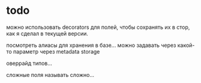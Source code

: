 # todo

можно использовать decorators для полей, чтобы сохранять их в стор, как я сделал в текущей версии.

посмотреть алиасы для хранения в базе...
можно задавать через какой-то параметр
через metadata storage

оверрайд типов...

сложные поля называть сложно...


